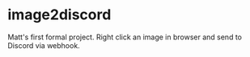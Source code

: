 # image2discord
Matt's first formal project. Right click an image in browser and send to Discord via webhook.
